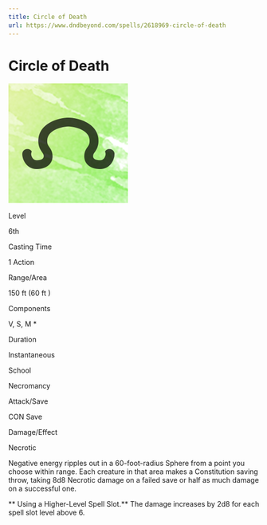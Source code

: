 ```yaml
---
title: Circle of Death
url: https://www.dndbeyond.com/spells/2618969-circle-of-death
---
```


# Circle of Death

![Circle of Death](circle-of-death.png)

Level

6th

Casting Time

1 Action

Range/Area

150 ft
(60 ft )

Components

V, S, M *

Duration

Instantaneous

School

Necromancy

Attack/Save

CON Save

Damage/Effect

Necrotic

Negative energy ripples out in a 60-foot-radius Sphere from a point you choose within range. Each creature in that area makes a Constitution saving throw, taking 8d8 Necrotic damage on a failed save or half as much damage on a successful one.

** Using a Higher-Level Spell Slot.** The damage increases by 2d8 for each spell slot level above 6.